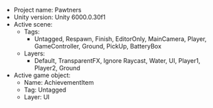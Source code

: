 <!-- UNITY CODE ASSIST INSTRUCTIONS START -->
- Project name: Pawtners
- Unity version: Unity 6000.0.30f1
- Active scene:
  - Tags:
    - Untagged, Respawn, Finish, EditorOnly, MainCamera, Player, GameController, Ground, PickUp, BatteryBox
  - Layers:
    - Default, TransparentFX, Ignore Raycast, Water, UI, Player1, Player2, Ground
- Active game object:
  - Name: AchievementItem
  - Tag: Untagged
  - Layer: UI
<!-- UNITY CODE ASSIST INSTRUCTIONS END -->